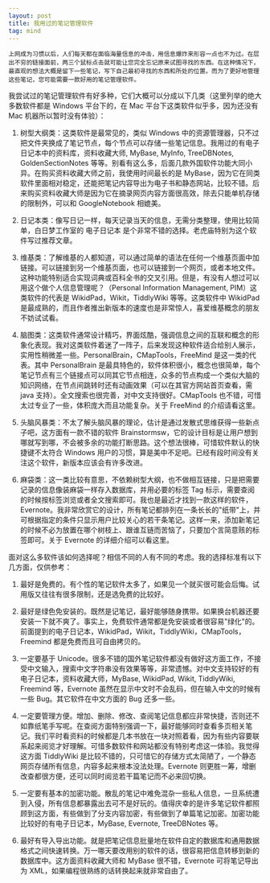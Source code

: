 ```yaml
---
layout: post
title: 我用过的笔记管理软件
tag: mind
---
```


    上网成为习惯以后，人们每天都在面临海量信息的冲击，用信息爆炸来形容一点也不为过。在层出不穷的链接面前，两三个鼠标点击就可能让您完全忘记原来试图寻找的东西。在这种情况下，最直观的想法大概是留下一些笔记，写下自己最初寻找的东西和所处的位置。而为了更好地管理这些笔记，您可能需要一款好用的笔记管理软件。

我尝试过的笔记管理软件有好多种，它们大概可以分成以下几类（这里列举的绝大多数软件都是 Windows 平台下的，在 Mac 平台下这类软件似乎多，因为还没有 Mac 机器所以暂时没有体验）：

1. 树型大纲类：这类软件是最常见的，类似 Windows 中的资源管理器，只不过把文件夹换成了笔记节点，每个节点可以存储一些笔记信息。我用过的有电子日记本中的资料库，资料收藏大师, MyBase, MyInfo, TreeDBNotes, GoldenSectionNotes 等等。别看有这么多，后面几款外国软件功能大同小异。在购买资料收藏大师之前，我使用时间最长的是 MyBase，因为它在同类软件里面相对稳定，还能把笔记内容导出为电子书和静态网站，比较不错。后来购买资料收藏大师是因为它在摘录网页内容方面很高效，除去只能单机存储的限制外，可以和 GoogleNotebook 相媲美。

2. 日记本类：像写日记一样，每天记录当天的信息，无需分类整理，使用比较简单，白日梦工作室的 电子日记本 是个非常不错的选择。老虎庙特别为这个软件写过推荐文章。

3. 维基类：了解维基的人都知道，可以通过简单的语法在任何一个维基页面中加链接。可以链接到另一个维基页面，也可以链接到一个网页，或者本地文件。这种功能特别适合实现词典或百科全书的交叉引用。但是，有没有人想过可以用这个做个人信息管理呢？（Personal Information Management, PIM）这类软件的代表是 WikidPad，Wikit，TiddlyWiki 等等。这类软件中 WikidPad 是最成熟的，而且作者推出新版本的速度也是非常惊人，喜爱维基概念的朋友不妨试试看。

4. 脑图类：这类软件通常设计精巧，界面炫酷，强调信息之间的互联和概念的形象化表现。我对这类软件着迷了一阵子，后来发现这种软件适合给别人展示，实用性稍微差一些。PersonalBrain，CMapTools，FreeMind 是这一类的代表。其中 PersonalBrain 是最具特色的，软件体积很小，概念也很简单，每个笔记节点有三个链接点可以同其它节点相连，众多的节点构成一个类似大脑的知识网络，在节点间跳转时还有动画效果（可以在其官方网站首页查看，需 java 支持）。全文搜索也很完善，对中文支持很好。CMapTools 也不错，可惜太过专业了一些，体积庞大而且功能复杂。关于 FreeMind 的介绍请看这里。

5. 头脑风暴类：不太了解头脑风暴的理论，估计是通过发散式思维获得一些新点子吧，这方面有一款不错的软件 Brainstormsw，它的设计目标是让用户想到哪就写到哪，不会被多余的功能打断思路。这个想法很棒，可惜软件默认的快捷键不太符合 Windows 用户的习惯，算是美中不足吧。已经有段时间没有关注这个软件，新版本应该会有许多改进。

6. 麻袋类：这一类比较有意思，不依赖树型大纲，也不做相互链接，只是把需要记录的信息像装麻袋一样存入数据库，并用必要的标签 Tag 标示，需要查阅的时候按标签浏览或者全文搜索即可。我也是最近才找到一款这样的软件，Evernote。我非常欣赏它的设计，所有笔记都排列在一条长长的"纸带"上，并可根据指定的条件只显示用户比较关心的若干条笔记。这样一来，添加新笔记的时候不必为放置在哪个树枝上、跟谁互链而苦恼了，只要加个言简意赅的标签即可。关于 Evernote 的详细介绍可以看这里。


面对这么多软件该如何选择呢？相信不同的人有不同的考虑。我的选择标准有以下几方面，仅供参考：


1. 最好是免费的。有个性的笔记软件太多了，如果见一个就买很可能会后悔。试用版又往往有很多限制，还是选免费的比较好。

2. 最好是绿色免安装的。既然是记笔记，最好能够随身携带。如果换台机器还要安装一下就不爽了。事实上，免费软件通常都是免安装或者很容易"绿化"的。前面提到的电子日记本，WikidPad，Wikit，TiddlyWiki，CMapTools，Freemind 都是免费而且可自由拷贝的。

3. 一定要基于 Unicode。很多不错的国外笔记软件都没有做好这方面工作，不接受中文输入，搜索中文字符串没有效果等等，非常遗憾。对中文支持较好的有电子日记本，资料收藏大师，MyBase, WikidPad, Wikit, TiddlyWiki, Freemind 等，Evernote 虽然在显示中文时不会乱码，但在输入中文的时候有一些 Bug。其它软件在中文方面的 Bug 还多一些。

4. 一定要管理方便。增加、删除、修改、查阅笔记信息都应非常快捷，否则还不如靠纸笔手写呢。在查阅方面特别强调一下，最好能够同时查看多页相关笔记。我们平时看资料的时候都是几本书放在一块对照着看，因为有些内容要联系起来阅览才好理解。可惜多数软件和网站都没有特别考虑这一体验。我觉得这方面 TiddlyWiki 是比较不错的，只可惜它的存储方式太简陋了，一个静态网页存储所有信息，内容多起来根本没法处理。Evernote 则更胜一筹，增删改查都很方便，还可以同时阅览若干篇笔记而不必来回切换。

5. 一定要有基本的加密功能。散乱的笔记中难免混杂一些私人信息，一旦系统遭到入侵，所有信息都暴露出去可不是好玩的。值得庆幸的是许多笔记软件都照顾到这方面，有些做到了分支内容加密，有些做到了单篇笔记加密。加密功能比较好的有电子日记本，MyBase, Evernote, TreeDBNotes 等。

6. 最好有导入导出功能。就是把笔记信息批量地在软件自定的数据库和通用数据格式之间快速转换。万一哪天要改用别的软件的话，很容易把信息转移到新的数据库中。这方面资料收藏大师和 MyBase 很不错，Evernote 可将笔记导出为 XML，如果编程很熟练的话转换起来就非常自由了。
